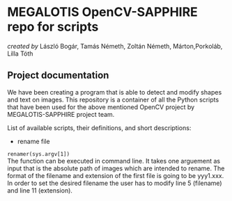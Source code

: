 **MEGALOTIS OpenCV-SAPPHIRE repo for scripts**
======
_created by_ László Bogár, Tamás Németh, Zoltán Németh, Márton,Porkoláb, Lilla Tóth

## **Project documentation**

We have been creating a program that is able to detect and modify shapes and text on images. This repository is a container of all the Python scripts that have been used for the above mentioned OpenCV project by MEGALOTIS-SAPPHIRE project team.<br/>

List of available scripts, their definitions, and short descriptions:


- rename file

 `renamer(sys.argv[1])`<br/>
The function can be executed in command line. It takes one arguement as input that is the absolute path of images which are intended to rename. The format of the filename and extension of the first file is going to be yyy1.xxx. In order to set the desired filename the user has to modify line 5 (filename) and line 11 (extension). <br/>
